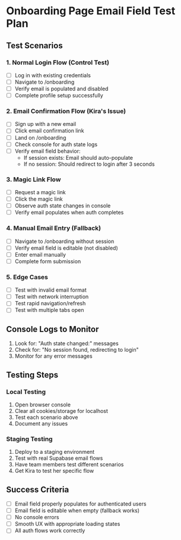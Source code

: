 # Onboarding Page Email Field Test Plan

## Test Scenarios

### 1. Normal Login Flow (Control Test)
- [ ] Log in with existing credentials
- [ ] Navigate to /onboarding
- [ ] Verify email is populated and disabled
- [ ] Complete profile setup successfully

### 2. Email Confirmation Flow (Kira's Issue)
- [ ] Sign up with a new email
- [ ] Click email confirmation link
- [ ] Land on /onboarding
- [ ] Check console for auth state logs
- [ ] Verify email field behavior:
  - If session exists: Email should auto-populate
  - If no session: Should redirect to login after 3 seconds

### 3. Magic Link Flow
- [ ] Request a magic link
- [ ] Click the magic link
- [ ] Observe auth state changes in console
- [ ] Verify email populates when auth completes

### 4. Manual Email Entry (Fallback)
- [ ] Navigate to /onboarding without session
- [ ] Verify email field is editable (not disabled)
- [ ] Enter email manually
- [ ] Complete form submission

### 5. Edge Cases
- [ ] Test with invalid email format
- [ ] Test with network interruption
- [ ] Test rapid navigation/refresh
- [ ] Test with multiple tabs open

## Console Logs to Monitor

1. Look for: "Auth state changed:" messages
2. Check for: "No session found, redirecting to login"
3. Monitor for any error messages

## Testing Steps

### Local Testing
1. Open browser console
2. Clear all cookies/storage for localhost
3. Test each scenario above
4. Document any issues

### Staging Testing
1. Deploy to a staging environment
2. Test with real Supabase email flows
3. Have team members test different scenarios
4. Get Kira to test her specific flow

## Success Criteria
- [ ] Email field properly populates for authenticated users
- [ ] Email field is editable when empty (fallback works)
- [ ] No console errors
- [ ] Smooth UX with appropriate loading states
- [ ] All auth flows work correctly